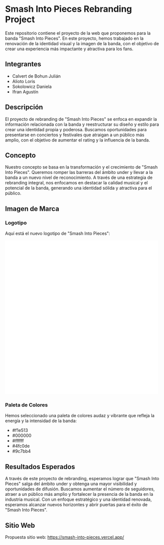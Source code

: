 # Smash Into Pieces Rebranding Project

Este repositorio contiene el proyecto de la web que proponemos para la banda "Smash Into Pieces". En este proyecto, hemos trabajado en la renovación de la identidad visual y la imagen de la banda, con el objetivo de crear una experiencia más impactante y atractiva para los fans.

## Integrantes

- Calvert de Bohun Julián
- Alioto Loris
- Sokolowicz Daniela
- Ifran Agustín

## Descripción

El proyecto de rebranding de "Smash Into Pieces" se enfoca en expandir la información relacionada con la banda y reestructurar su diseño y estilo para crear una identidad propia y poderosa. Buscamos oportunidades para presentarse en conciertos y festivales que atraigan a un público más amplio, con el objetivo de aumentar el rating y la influencia de la banda.

## Concepto

Nuestro concepto se basa en la transformación y el crecimiento de "Smash Into Pieces". Queremos romper las barreras del ámbito under y llevar a la banda a un nuevo nivel de reconocimiento. A través de una estrategia de rebranding integral, nos enfocamos en destacar la calidad musical y el potencial de la banda, generando una identidad sólida y atractiva para el público.

## Imagen de Marca

### Logotipo

Aquí está el nuevo logotipo de "Smash Into Pieces":

![Logotipo](img/smash-logo1.png)

### Paleta de Colores

Hemos seleccionado una paleta de colores audaz y vibrante que refleja la energía y la intensidad de la banda:

- #f1e513
- #000000
- #ffffff
- #4fc0de
- #9c7bb4

## Resultados Esperados

A través de este proyecto de rebranding, esperamos lograr que "Smash Into Pieces" salga del ámbito under y obtenga una mayor visibilidad y oportunidades de difusión. Buscamos aumentar el número de seguidores, atraer a un público más amplio y fortalecer la presencia de la banda en la industria musical. Con un enfoque estratégico y una identidad renovada, esperamos alcanzar nuevos horizontes y abrir puertas para el éxito de "Smash Into Pieces".

## Sitio Web

Propuesta sitio web: https://smash-into-pieces.vercel.app/